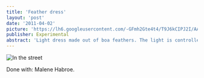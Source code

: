 ```yaml
---
title: 'Feather dress'
layout: 'post'
date: '2011-04-02'
picture: 'https://lh6.googleusercontent.com/-GFmh2Gte4t4/T9J6kCIPJ2I/AAAAAAAAICw/SeipQuRpuq8/s603/FeatherDress_MadsHobye_IMG_9660.jpg'
publisher: Experimental
abstract: 'Light dress made out of boa feathers. The light is controlled by a remote. Who is in control depends on who holds the remote .'
---
```



![In the street](https://lh6.googleusercontent.com/-ycRxxsnXzI4/T9J6lXcKl0I/AAAAAAAAIC0/_9fOqFRhzoY/s666/FeatherDress_MadsHobye_IMG_9754.jpg)

Done with: Malene Habroe.

